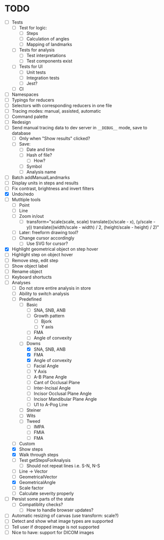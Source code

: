 TODO
=======
* [ ] Tests
  * [ ] Test for logic:
    * [ ] Steps
    * [ ] Calculation of angles
    * [ ] Mapping of landmarks
  * [ ] Tests for analysis
    * [ ] Test interpretations
    * [ ] Test components exist
  * [ ] Tests for UI
    * [ ] Unit tests
    * [ ] Integration tests
    * [ ] Jest?
  * [ ] CI
* [ ] Namespaces
* [ ] Typings for reducers
* [ ] Selectors with corresponding reducers in one file
* [ ] Tracing modes: manual, assisted, automatic
* [ ] Command palette
* [ ] Redesign
* [ ] Send manual tracing data to dev server in `__DEBUG__` mode, save to database
  * [ ] Only when "Show results" clicked?
  * [ ] Save:
    * [ ] Date and time
    * [ ] Hash of file?
      * [ ] How?
    * [ ] Symbol
    * [ ] Analysis name
* [ ] Batch addManualLandmarks
* [ ] Display units in steps and results
* [ ] Fix contrast, brightness and invert filters
* [x] Undo/redo
* [ ] Mutltiple tools
  * [ ] Point
  * [ ] Line
  * [ ] Zoom in/out
    * [ ] transform="scale(scale, scale) translate((x/scale - x), (y/scale - y)) translate((width/scale - width) / 2, (height/scale - height) / 2)"
  * [ ] Later: freeform drawing tool?
  * [ ] Change cursor accordingly
    * [ ] Use SVG for cursor?
* [x] Highlight geometrical object on step hover
* [ ] Highlight step on object hover
* [ ] Remove step, edit step
* [ ] Show object label
* [ ] Rename object
* [ ] Keyboard shortucts
* [ ] Analyses
  * [ ] Do not store entire analysis in store
  * [ ] Ability to switch analysis
  * [ ] Predefined
    * [ ] Basic
      * [ ] SNA, SNB, ANB
      * [ ] Growth pattern
        * [ ] Bjork
        * [ ] Y axis
      * [ ] FMA
      * [ ] Angle of convexity
    * [ ] Downs
      * [x] SNA, SNB, ANB
      * [x] FMA
      * [x] Angle of convexity
      * [ ] Facial Angle
      * [ ] Y Axis
      * [ ] A-B Plane Angle
      * [ ] Cant of Occlusal Plane
      * [ ] Inter-Incisal Angle
      * [ ] Incisor Occlusal Plane Angle
      * [ ] Incisor Mandibular Plane Angle
      * [ ] U1 to A-Pog Line
    * [ ] Steiner
    * [ ] Wits
    * [ ] Tweed
      * [ ] IMPA
      * [ ] FMIA
      * [ ] FMA
  * [ ] Custom
  * [x] Show steps
  * [x] Walk through steps
  * [ ] Test getStepsForAnalysis
    * [ ] Should not repeat lines i.e. S-N, N-S
  * [ ] Line -> Vector
  * [ ] GeometricalVector
  * [x] GeometricalAngle
  * [ ] Scale factor
  * [ ] Calculate severity properly
* [ ] Persist some parts of the state
  * [ ] Compatiblity checks?
    * [ ] How to handle browser updates? 
* [ ] Automatic resizing of canvas (use transform: scale?)
* [ ] Detect and show what image types are supported
* [ ] Tell user if dropped image is not supported
* [ ] Nice to have: support for DICOM images